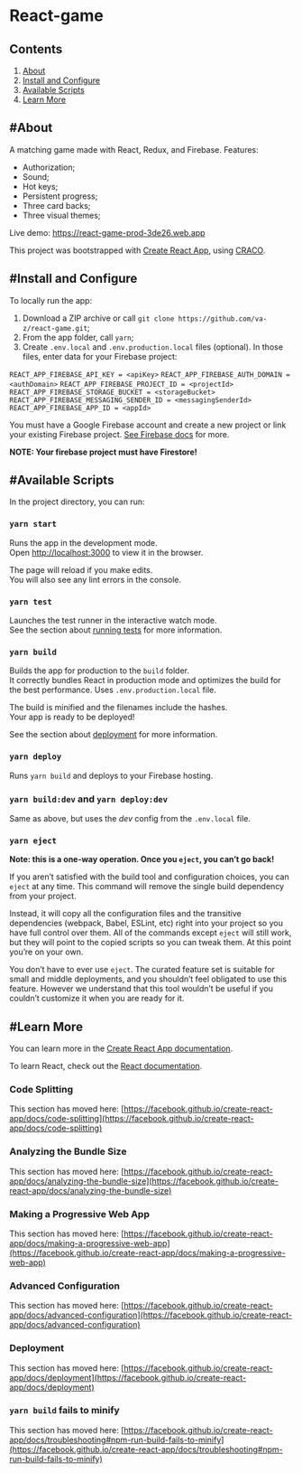 # React-game

## Contents

1. [About](#about)
2. [Install and Configure](#install)
3. [Available Scripts](#available-scripts)
4. [Learn More](#learn-more)

## #About

A matching game made with React, Redux, and Firebase. Features:

- Authorization;
- Sound;
- Hot keys;
- Persistent progress;
- Three card backs;
- Three visual themes;

Live demo: https://react-game-prod-3de26.web.app

This project was bootstrapped with [Create React App](https://github.com/facebook/create-react-app), using [CRACO](https://github.com/gsoft-inc/craco).

## #Install and Configure

To locally run the app:

1. Download a ZIP archive or call `git clone https://github.com/va-z/react-game.git`;
2. From the app folder, call `yarn`;
3. Create `.env.local` and `.env.production.local` files (optional). In those files, enter data for your Firebase project:

`REACT_APP_FIREBASE_API_KEY = <apiKey>`
`REACT_APP_FIREBASE_AUTH_DOMAIN = <authDomain>`
`REACT_APP_FIREBASE_PROJECT_ID = <projectId>`
`REACT_APP_FIREBASE_STORAGE_BUCKET = <storageBucket>`
`REACT_APP_FIREBASE_MESSAGING_SENDER_ID = <messagingSenderId>`
`REACT_APP_FIREBASE_APP_ID = <appId>`

You must have a Google Firebase account and create a new project or link your existing Firebase project. [See Firebase docs](https://firebase.google.com/docs) for more.

**NOTE: Your firebase project must have Firestore!**

## #Available Scripts

In the project directory, you can run:

### `yarn start`

Runs the app in the development mode.\
Open [http://localhost:3000](http://localhost:3000) to view it in the browser.

The page will reload if you make edits.\
You will also see any lint errors in the console.

### `yarn test`

Launches the test runner in the interactive watch mode.\
See the section about [running tests](https://facebook.github.io/create-react-app/docs/running-tests) for more information.

### `yarn build`

Builds the app for production to the `build` folder.\
It correctly bundles React in production mode and optimizes the build for the best performance. Uses `.env.production.local` file.

The build is minified and the filenames include the hashes.\
Your app is ready to be deployed!

See the section about [deployment](https://facebook.github.io/create-react-app/docs/deployment) for more information.

### `yarn deploy`

Runs `yarn build` and deploys to your Firebase hosting.

### `yarn build:dev` and `yarn deploy:dev`

Same as above, but uses the _dev_ config from the `.env.local` file.

### `yarn eject`

**Note: this is a one-way operation. Once you `eject`, you can’t go back!**

If you aren’t satisfied with the build tool and configuration choices, you can `eject` at any time. This command will remove the single build dependency from your project.

Instead, it will copy all the configuration files and the transitive dependencies (webpack, Babel, ESLint, etc) right into your project so you have full control over them. All of the commands except `eject` will still work, but they will point to the copied scripts so you can tweak them. At this point you’re on your own.

You don’t have to ever use `eject`. The curated feature set is suitable for small and middle deployments, and you shouldn’t feel obligated to use this feature. However we understand that this tool wouldn’t be useful if you couldn’t customize it when you are ready for it.

## #Learn More

You can learn more in the [Create React App documentation](https://facebook.github.io/create-react-app/docs/getting-started).

To learn React, check out the [React documentation](https://reactjs.org/).

### Code Splitting

This section has moved here: [https://facebook.github.io/create-react-app/docs/code-splitting](https://facebook.github.io/create-react-app/docs/code-splitting)

### Analyzing the Bundle Size

This section has moved here: [https://facebook.github.io/create-react-app/docs/analyzing-the-bundle-size](https://facebook.github.io/create-react-app/docs/analyzing-the-bundle-size)

### Making a Progressive Web App

This section has moved here: [https://facebook.github.io/create-react-app/docs/making-a-progressive-web-app](https://facebook.github.io/create-react-app/docs/making-a-progressive-web-app)

### Advanced Configuration

This section has moved here: [https://facebook.github.io/create-react-app/docs/advanced-configuration](https://facebook.github.io/create-react-app/docs/advanced-configuration)

### Deployment

This section has moved here: [https://facebook.github.io/create-react-app/docs/deployment](https://facebook.github.io/create-react-app/docs/deployment)

### `yarn build` fails to minify

This section has moved here: [https://facebook.github.io/create-react-app/docs/troubleshooting#npm-run-build-fails-to-minify](https://facebook.github.io/create-react-app/docs/troubleshooting#npm-run-build-fails-to-minify)

